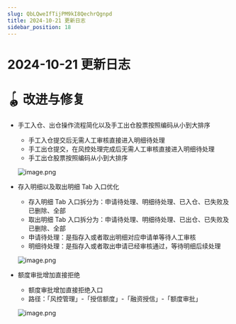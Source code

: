 ```yaml
---
slug: QbLQweIfTijPM9kI8QechrQgnpd
title: 2024-10-21 更新日志
sidebar_position: 18
---
```



# 2024-10-21 更新日志


# 🪀 改进与修复

- 手工入仓、出仓操作流程简化以及手工出仓股票按照编码从小到大排序
    - 手工入仓提交后无需人工审核直接进入明细待处理
    - 手工出仓提交，在风控处理完成后无需人工审核直接进入明细待处理
    - 手工出仓股票按照编码从小到大排序

    ![image.png](/assets/f7b878a8c6a79dfa5b9102cbd38dd82d.png)

- 存入明细以及取出明细 Tab 入口优化
    - 存入明细 Tab 入口拆分为：申请待处理、明细待处理、已入仓、已失败及已删除、全部
    - 取出明细 Tab 入口拆分为：申请待处理、明细待处理、已出仓、已失败及已删除、全部
    - 申请待处理：是指存入或者取出明细对应申请单等待人工审核
    - 明细待处理：是指存入或者取出申请已经审核通过，等待明细后续处理

    ![image.png](/assets/636afa5c3ae6415652f5639205997293.png)

- 额度审批增加直接拒绝
    - 额度审批增加直接拒绝入口
    - 路径：「风控管理」-「授信额度」-「融资授信」-「额度审批」

    ![image.png](/assets/2a24e833fcab3bd3983bb1bc4a5cb102.png)

